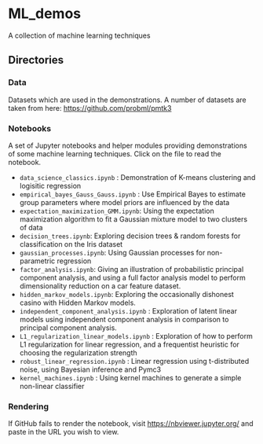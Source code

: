 # ML_demos
A collection of machine learning techniques

## Directories

### Data

Datasets which are used in the demonstrations. A number of datasets are taken from here: https://github.com/probml/pmtk3

### Notebooks

A set of Jupyter notebooks and helper modules providing demonstrations of some machine learning techniques. Click on the file to read the notebook.

- `data_science_classics.ipynb` : Demonstration of K-means clustering and logisitic regression
- `empirical_bayes_Gauss_Gauss.ipynb` : Use Empirical Bayes to estimate group parameters where model priors are influenced by the data
- `expectation_maximization_GMM.ipynb`: Using the expectation maximization algorithm to fit a Gaussian mixture model to two clusters of data
- `decision_trees.ipynb`: Exploring decision trees & random forests for classification on the Iris dataset
- `gaussian_processes.ipynb`: Using Gaussian processes for non-parametric regression
- `factor_analysis.ipynb`: Giving an illustration of probabilistic principal component analysis, and using a full factor analysis model to perform dimensionality reduction on a car feature dataset.
- `hidden_markov_models.ipynb`: Exploring the occasionally dishonest casino with Hidden Markov models.
- `independent_component_analysis.ipynb` : Exploration of latent linear models using independent component analysis in comparison to principal component analysis.
- `L1_regularization_linear_models.ipynb` : Exploration of how to perform L1 regularization for linear regression, and a frequentist heuristic for choosing the regularization strength
- `robust_linear_regression.ipynb` : Linear regression using t-distributed noise, using Bayesian inference and Pymc3
- `kernel_machines.ipynb` : Using kernel machines to generate a simple non-linear classifier

### Rendering

If GitHub fails to render the notebook, visit https://nbviewer.jupyter.org/ and paste in the URL you wish to view.

